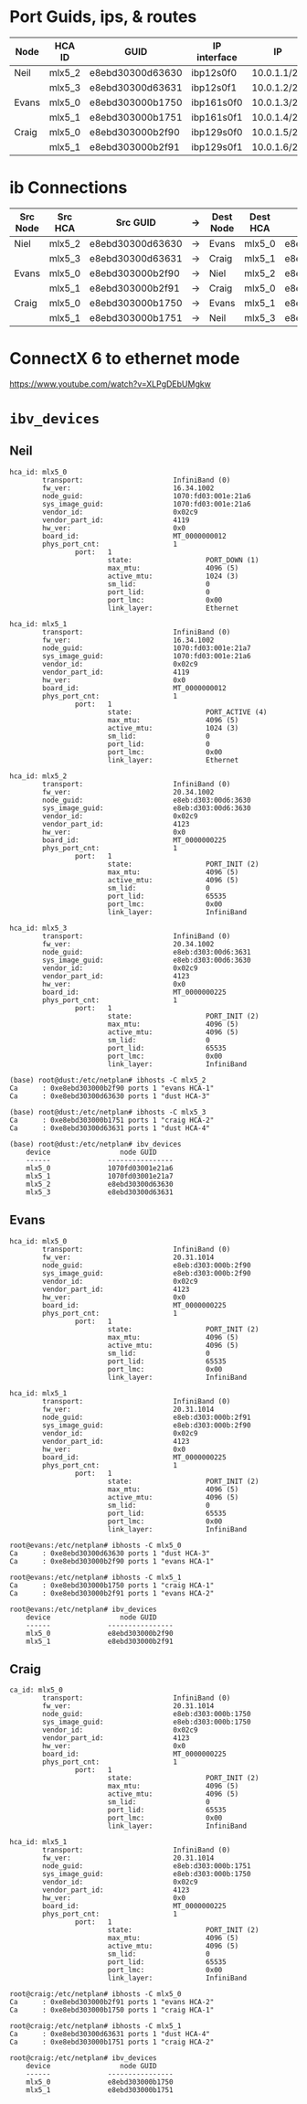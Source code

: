 # Port Guids, ips, & routes
| Node  | HCA ID | GUID             | IP interface | IP          | Dest Route |
| ----- | ------ | ---------------- | ------------ | ----------- | ---------- |
| Neil  | mlx5_2 | e8ebd30300d63630 | ibp12s0f0    | 10.0.1.1/24 | 10.0.1.3   |
|       | mlx5_3 | e8ebd30300d63631 | ibp12s0f1    | 10.0.1.2/24 | 10.0.1.6   |
| Evans | mlx5_0 | e8ebd303000b1750 | ibp161s0f0   | 10.0.1.3/24 | 10.0.1.1   |
|       | mlx5_1 | e8ebd303000b1751 | ibp161s0f1   | 10.0.1.4/24 | 10.0.1.5   |
| Craig | mlx5_0 | e8ebd303000b2f90 | ibp129s0f0   | 10.0.1.5/24 | 10.0.1.4   |
|       | mlx5_1 | e8ebd303000b2f91 | ibp129s0f1   | 10.0.1.6/24 | 10.0.1.2   |

# ib Connections 
| Src Node | Src HCA | Src GUID         | ->  | Dest Node | Dest HCA | Dest GUID        |
| -------- | ------- | ---------------- | --- | --------- | -------- | ---------------- |
| Niel     | mlx5_2  | e8ebd30300d63630 | ->  | Evans     | mlx5_0   | e8ebd303000b2f90 |
|          | mlx5_3  | e8ebd30300d63631 | ->  | Craig     | mlx5_1   | e8ebd303000b1751 |
| Evans    | mlx5_0  | e8ebd303000b2f90 | ->  | Niel      | mlx5_2   | e8ebd30300d63630 |
|          | mlx5_1  | e8ebd303000b2f91 | ->  | Craig     | mlx5_0   | e8ebd303000b1750 |
| Craig    | mlx5_0  | e8ebd303000b1750 | ->  | Evans     | mlx5_1   | e8ebd303000b2f91 |
|          | mlx5_1  | e8ebd303000b1751 | ->  | Neil      | mlx5_3   | e8ebd30300d63631 |

# ConnectX 6 to ethernet mode
https://www.youtube.com/watch?v=XLPgDEbUMgkw

# `ibv_devices`
## Neil
```
hca_id: mlx5_0
        transport:                      InfiniBand (0)
        fw_ver:                         16.34.1002
        node_guid:                      1070:fd03:001e:21a6
        sys_image_guid:                 1070:fd03:001e:21a6
        vendor_id:                      0x02c9
        vendor_part_id:                 4119
        hw_ver:                         0x0
        board_id:                       MT_0000000012
        phys_port_cnt:                  1
                port:   1
                        state:                  PORT_DOWN (1)
                        max_mtu:                4096 (5)
                        active_mtu:             1024 (3)
                        sm_lid:                 0
                        port_lid:               0
                        port_lmc:               0x00
                        link_layer:             Ethernet

hca_id: mlx5_1
        transport:                      InfiniBand (0)
        fw_ver:                         16.34.1002
        node_guid:                      1070:fd03:001e:21a7
        sys_image_guid:                 1070:fd03:001e:21a6
        vendor_id:                      0x02c9
        vendor_part_id:                 4119
        hw_ver:                         0x0
        board_id:                       MT_0000000012
        phys_port_cnt:                  1
                port:   1
                        state:                  PORT_ACTIVE (4)
                        max_mtu:                4096 (5)
                        active_mtu:             1024 (3)
                        sm_lid:                 0
                        port_lid:               0
                        port_lmc:               0x00
                        link_layer:             Ethernet

hca_id: mlx5_2
        transport:                      InfiniBand (0)
        fw_ver:                         20.34.1002
        node_guid:                      e8eb:d303:00d6:3630
        sys_image_guid:                 e8eb:d303:00d6:3630
        vendor_id:                      0x02c9
        vendor_part_id:                 4123
        hw_ver:                         0x0
        board_id:                       MT_0000000225
        phys_port_cnt:                  1
                port:   1
                        state:                  PORT_INIT (2)
                        max_mtu:                4096 (5)
                        active_mtu:             4096 (5)
                        sm_lid:                 0
                        port_lid:               65535
                        port_lmc:               0x00
                        link_layer:             InfiniBand

hca_id: mlx5_3
        transport:                      InfiniBand (0)
        fw_ver:                         20.34.1002
        node_guid:                      e8eb:d303:00d6:3631
        sys_image_guid:                 e8eb:d303:00d6:3630
        vendor_id:                      0x02c9
        vendor_part_id:                 4123
        hw_ver:                         0x0
        board_id:                       MT_0000000225
        phys_port_cnt:                  1
                port:   1
                        state:                  PORT_INIT (2)
                        max_mtu:                4096 (5)
                        active_mtu:             4096 (5)
                        sm_lid:                 0
                        port_lid:               65535
                        port_lmc:               0x00
                        link_layer:             InfiniBand
```


```
(base) root@dust:/etc/netplan# ibhosts -C mlx5_2
Ca      : 0xe8ebd303000b2f90 ports 1 "evans HCA-1"
Ca      : 0xe8ebd30300d63630 ports 1 "dust HCA-3"

(base) root@dust:/etc/netplan# ibhosts -C mlx5_3
Ca      : 0xe8ebd303000b1751 ports 1 "craig HCA-2"
Ca      : 0xe8ebd30300d63631 ports 1 "dust HCA-4"

```

```
(base) root@dust:/etc/netplan# ibv_devices
    device                 node GUID
    ------              ----------------
    mlx5_0              1070fd03001e21a6
    mlx5_1              1070fd03001e21a7
    mlx5_2              e8ebd30300d63630
    mlx5_3              e8ebd30300d63631
```
## Evans
```
hca_id: mlx5_0
        transport:                      InfiniBand (0)
        fw_ver:                         20.31.1014
        node_guid:                      e8eb:d303:000b:2f90
        sys_image_guid:                 e8eb:d303:000b:2f90
        vendor_id:                      0x02c9
        vendor_part_id:                 4123
        hw_ver:                         0x0
        board_id:                       MT_0000000225
        phys_port_cnt:                  1
                port:   1
                        state:                  PORT_INIT (2)
                        max_mtu:                4096 (5)
                        active_mtu:             4096 (5)
                        sm_lid:                 0
                        port_lid:               65535
                        port_lmc:               0x00
                        link_layer:             InfiniBand

hca_id: mlx5_1
        transport:                      InfiniBand (0)
        fw_ver:                         20.31.1014
        node_guid:                      e8eb:d303:000b:2f91
        sys_image_guid:                 e8eb:d303:000b:2f90
        vendor_id:                      0x02c9
        vendor_part_id:                 4123
        hw_ver:                         0x0
        board_id:                       MT_0000000225
        phys_port_cnt:                  1
                port:   1
                        state:                  PORT_INIT (2)
                        max_mtu:                4096 (5)
                        active_mtu:             4096 (5)
                        sm_lid:                 0
                        port_lid:               65535
                        port_lmc:               0x00
                        link_layer:             InfiniBand
```

```
root@evans:/etc/netplan# ibhosts -C mlx5_0
Ca      : 0xe8ebd30300d63630 ports 1 "dust HCA-3"
Ca      : 0xe8ebd303000b2f90 ports 1 "evans HCA-1"

root@evans:/etc/netplan# ibhosts -C mlx5_1
Ca      : 0xe8ebd303000b1750 ports 1 "craig HCA-1"
Ca      : 0xe8ebd303000b2f91 ports 1 "evans HCA-2"
```

```
root@evans:/etc/netplan# ibv_devices
    device                 node GUID
    ------              ----------------
    mlx5_0              e8ebd303000b2f90
    mlx5_1              e8ebd303000b2f91
```
## Craig
```
ca_id: mlx5_0
        transport:                      InfiniBand (0)
        fw_ver:                         20.31.1014
        node_guid:                      e8eb:d303:000b:1750
        sys_image_guid:                 e8eb:d303:000b:1750
        vendor_id:                      0x02c9
        vendor_part_id:                 4123
        hw_ver:                         0x0
        board_id:                       MT_0000000225
        phys_port_cnt:                  1
                port:   1
                        state:                  PORT_INIT (2)
                        max_mtu:                4096 (5)
                        active_mtu:             4096 (5)
                        sm_lid:                 0
                        port_lid:               65535
                        port_lmc:               0x00
                        link_layer:             InfiniBand

hca_id: mlx5_1
        transport:                      InfiniBand (0)
        fw_ver:                         20.31.1014
        node_guid:                      e8eb:d303:000b:1751
        sys_image_guid:                 e8eb:d303:000b:1750
        vendor_id:                      0x02c9
        vendor_part_id:                 4123
        hw_ver:                         0x0
        board_id:                       MT_0000000225
        phys_port_cnt:                  1
                port:   1
                        state:                  PORT_INIT (2)
                        max_mtu:                4096 (5)
                        active_mtu:             4096 (5)
                        sm_lid:                 0
                        port_lid:               65535
                        port_lmc:               0x00
                        link_layer:             InfiniBand
```

```
root@craig:/etc/netplan# ibhosts -C mlx5_0
Ca      : 0xe8ebd303000b2f91 ports 1 "evans HCA-2"
Ca      : 0xe8ebd303000b1750 ports 1 "craig HCA-1"

root@craig:/etc/netplan# ibhosts -C mlx5_1
Ca      : 0xe8ebd30300d63631 ports 1 "dust HCA-4"
Ca      : 0xe8ebd303000b1751 ports 1 "craig HCA-2"
```

```
root@craig:/etc/netplan# ibv_devices
    device                 node GUID
    ------              ----------------
    mlx5_0              e8ebd303000b1750
    mlx5_1              e8ebd303000b1751
```

